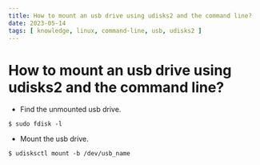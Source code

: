 ```yaml
---
title: How to mount an usb drive using udisks2 and the command line?
date: 2023-05-14
tags: [ knowledge, linux, command-line, usb, udisks2 ]
---
```


# How to mount an usb drive using udisks2 and the command line?

- Find the unmounted usb drive.
```
$ sudo fdisk -l
```

- Mount the usb drive.
```
$ udisksctl mount -b /dev/usb_name
```
